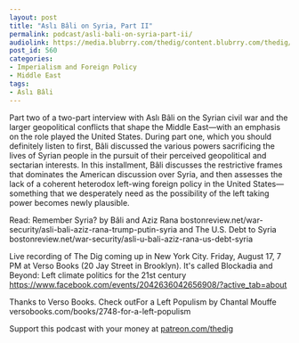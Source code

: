 ```yaml
---
layout: post
title: "Aslı Bâli on Syria, Part II"
permalink: podcast/asli-bali-on-syria-part-ii/
audiolink: https://media.blubrry.com/thedig/content.blubrry.com/thedig/The_Dig_-_EP_140_-_BaliPartII.mp3
post_id: 560
categories: 
- Imperialism and Foreign Policy
- Middle East
tags: 
- Aslı Bâli
---
```


Part two of a two-part interview with Aslı Bâli on the Syrian civil war and the larger geopolitical conflicts that shape the Middle East—with an emphasis on the role played the United States. During part one, which you should definitely listen to first, Bâli discussed the various powers sacrificing the lives of Syrian people in the pursuit of their perceived geopolitical and sectarian interests. In this installment, Bâli discusses the restrictive frames that dominates the American discussion over Syria, and then assesses the lack of a coherent heterodox left-wing foreign policy in the United States—something that we desperately need as the possibility of the left taking power becomes newly plausible.

Read: Remember Syria? by Bâli and Aziz Rana bostonreview.net/war-security/asli-bali-aziz-rana-trump-putin-syria and The U.S. Debt to Syria bostonreview.net/war-security/asli-u-bali-aziz-rana-us-debt-syria

Live recording of The Dig coming up in New York City. Friday, August 17, 7 PM at Verso Books (20 Jay Street in Brooklyn). It's called Blockadia and Beyond: Left climate politics for the 21st century https://www.facebook.com/events/2042636042656908/?active_tab=about

Thanks to Verso Books. Check outFor a Left Populism by Chantal Mouffe versobooks.com/books/2748-for-a-left-populism

Support this podcast with your money at [patreon.com/thedig](patreon.com/thedig)